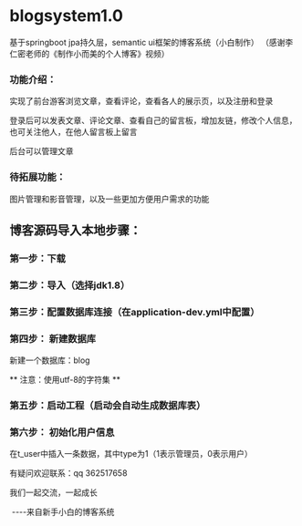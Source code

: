 # blogsystem1.0

基于springboot jpa持久层，semantic ui框架的博客系统（小白制作）
（感谢李仁密老师的《制作小而美的个人博客》视频）

### 功能介绍：

实现了前台游客浏览文章，查看评论，查看各人的展示页，以及注册和登录

登录后可以发表文章、评论文章、查看自己的留言板，增加友链，修改个人信息，也可关注他人，在他人留言板上留言

后台可以管理文章

### 待拓展功能：

图片管理和影音管理，以及一些更加方便用户需求的功能

## 博客源码导入本地步骤：

### 第一步：下载

### 第二步：导入（选择jdk1.8）

### 第三步：配置数据库连接（在application-dev.yml中配置）

### 第四步： 新建数据库

新建一个数据库：blog

** 注意：使用utf-8的字符集 **

### 第五步：启动工程（启动会自动生成数据库表）

### 第六步： 初始化用户信息

在t_user中插入一条数据，其中type为1（1表示管理员，0表示用户）

有疑问欢迎联系：qq 362517658

我们一起交流，一起成长

​	----来自新手小白的博客系统

